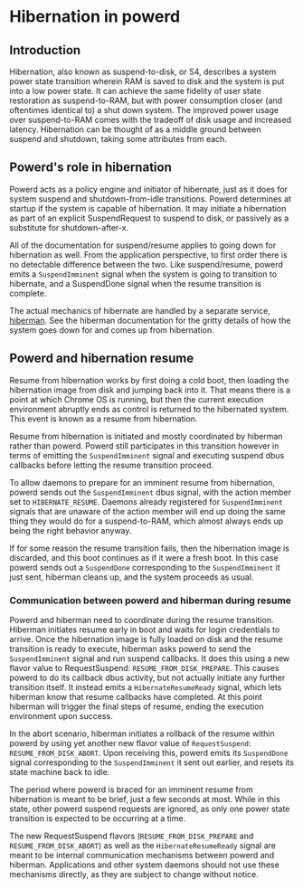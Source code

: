 # Hibernation in powerd

## Introduction

Hibernation, also known as suspend-to-disk, or S4, describes a system power
state transition wherein RAM is saved to disk and the system is put into a low
power state. It can achieve the same fidelity of user state restoration as
suspend-to-RAM, but with power consumption closer (and oftentimes identical to)
a shut down system. The improved power usage over suspend-to-RAM comes with the
tradeoff of disk usage and increased latency. Hibernation can be thought of as a
middle ground between suspend and shutdown, taking some attributes from each.

## Powerd's role in hibernation

Powerd acts as a policy engine and initiator of hibernate, just as it does for
system suspend and shutdown-from-idle transitions. Powerd determines at startup
if the system is capable of hibernation. It may initiate a hibernation as part
of an explicit SuspendRequest to suspend to disk, or passively as a substitute
for shutdown-after-x.

All of the documentation for suspend/resume applies to going down for
hibernation as well. From the application perspective, to first order there is
no detectable difference between the two. Like suspend/resume, powerd emits a
`SuspendImminent` signal when the system is going to transition to hibernate,
and a SuspendDone signal when the resume transition is complete.

The actual mechanics of hibernate are handled by a separate service, [hiberman].
See the hiberman documentation for the gritty details of how the system goes
down for and comes up from hibernation.

## Powerd and hibernation resume

Resume from hibernation works by first doing a cold boot, then loading the
hibernation image from disk and jumping back into it. That means there is a
point at which Chrome OS is running, but then the current execution environment
abruptly ends as control is returned to the hibernated system. This event is
known as a resume from hibernation.

Resume from hibernation is initiated and mostly coordinated by hiberman rather
than powerd. Powerd still participates in this transition however in terms of
emitting the `SuspendImminent` signal and executing suspend dbus callbacks
before letting the resume transition proceed.

To allow daemons to prepare for an imminent resume from hibernation, powerd
sends out the `SuspendImminent` dbus signal, with the action member set to
`HIBERNATE_RESUME`. Daemons already registered for `SuspendImminent` signals
that are unaware of the action member will end up doing the same thing they
would do for a suspend-to-RAM, which almost always ends up being the right
behavior anyway.

If for some reason the resume transition fails, then the hibernation image is
discarded, and this boot continues as if it were a fresh boot. In this case
powerd sends out a `SuspendDone` corresponding to the `SuspendImminent` it just
sent, hiberman cleans up, and the system proceeds as usual.

### Communication between powerd and hiberman during resume

Powerd and hiberman need to coordinate during the resume transition. Hiberman
initiates resume early in boot and waits for login credentials to arrive. Once
the hibernation image is fully loaded on disk and the resume transition is ready
to execute, hiberman asks powerd to send the `SuspendImminent` signal and run
suspend callbacks. It does this using a new flavor value to RequestSuspend:
`RESUME_FROM_DISK_PREPARE`. This causes powerd to do its callback dbus activity,
but not actually initiate any further transition itself. It instead emits a
`HibernateResumeReady` signal, which lets hiberman know that resume callbacks
have completed. At this point hiberman will trigger the final steps of resume,
ending the execution environment upon success.

In the abort scenario, hiberman initiates a rollback of the resume within powerd
by using yet another new flavor value of `RequestSuspend`:
`RESUME_FROM_DISK_ABORT`. Upon receiving this, powerd emits its `SuspendDone`
signal corresponding to the `SuspendImminent` it sent out earlier, and resets
its state machine back to idle.

The period where powerd is braced for an imminent resume from hibernation is
meant to be brief, just a few seconds at most. While in this state, other powerd
suspend requests are ignored, as only one power state transition is expected to
be occurring at a time.

The new RequestSuspend flavors (`RESUME_FROM_DISK_PREPARE` and
`RESUME_FROM_DISK_ABORT`) as well as the `HibernateResumeReady` signal are meant
to be internal communication mechanisms between powerd and hiberman.
Applications and other system daemons should not use these mechanisms directly,
as they are subject to change without notice.

[hiberman]: https://chromium.googlesource.com/chromiumos/platform2/+/HEAD/hiberman
